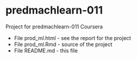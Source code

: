 # predmachlearn-011
Project for predmachlearn-011 Coursera 

* File prod_ml.html - see the report for the project
* File prod_ml.Rmd - source of the project
* File README.md - this file
